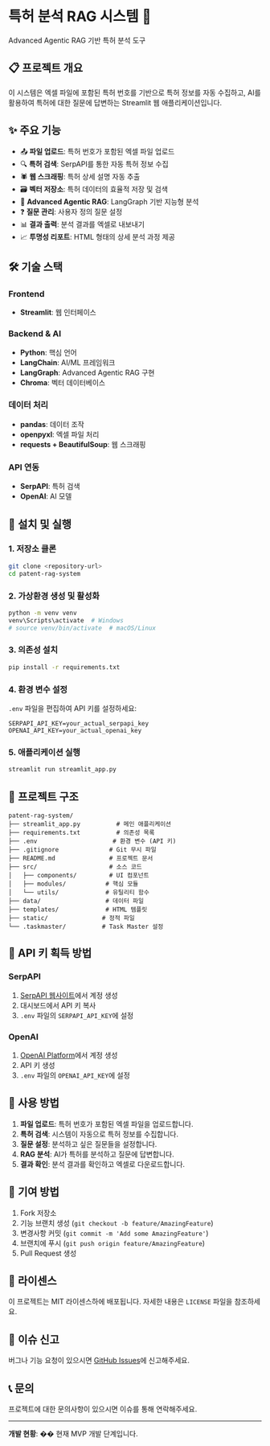 # 특허 분석 RAG 시스템 📄

Advanced Agentic RAG 기반 특허 분석 도구

## 📋 프로젝트 개요

이 시스템은 엑셀 파일에 포함된 특허 번호를 기반으로 특허 정보를 자동 수집하고, AI를 활용하여 특허에 대한 질문에 답변하는 Streamlit 웹 애플리케이션입니다.

## ✨ 주요 기능

- 📤 **파일 업로드**: 특허 번호가 포함된 엑셀 파일 업로드
- 🔍 **특허 검색**: SerpAPI를 통한 자동 특허 정보 수집
- 🕷️ **웹 스크래핑**: 특허 상세 설명 자동 추출
- 🗃️ **벡터 저장소**: 특허 데이터의 효율적 저장 및 검색
- 🤖 **Advanced Agentic RAG**: LangGraph 기반 지능형 분석
- ❓ **질문 관리**: 사용자 정의 질문 설정
- 📊 **결과 출력**: 분석 결과를 엑셀로 내보내기
- 📈 **투명성 리포트**: HTML 형태의 상세 분석 과정 제공

## 🛠️ 기술 스택

### Frontend
- **Streamlit**: 웹 인터페이스

### Backend & AI
- **Python**: 핵심 언어
- **LangChain**: AI/ML 프레임워크
- **LangGraph**: Advanced Agentic RAG 구현
- **Chroma**: 벡터 데이터베이스

### 데이터 처리
- **pandas**: 데이터 조작
- **openpyxl**: 엑셀 파일 처리
- **requests + BeautifulSoup**: 웹 스크래핑

### API 연동
- **SerpAPI**: 특허 검색
- **OpenAI**: AI 모델

## 🚀 설치 및 실행

### 1. 저장소 클론
```bash
git clone <repository-url>
cd patent-rag-system
```

### 2. 가상환경 생성 및 활성화
```bash
python -m venv venv
venv\Scripts\activate  # Windows
# source venv/bin/activate  # macOS/Linux
```

### 3. 의존성 설치
```bash
pip install -r requirements.txt
```

### 4. 환경 변수 설정
`.env` 파일을 편집하여 API 키를 설정하세요:

```env
SERPAPI_API_KEY=your_actual_serpapi_key
OPENAI_API_KEY=your_actual_openai_key
```

### 5. 애플리케이션 실행
```bash
streamlit run streamlit_app.py
```

## 📁 프로젝트 구조

```
patent-rag-system/
├── streamlit_app.py          # 메인 애플리케이션
├── requirements.txt          # 의존성 목록
├── .env                     # 환경 변수 (API 키)
├── .gitignore              # Git 무시 파일
├── README.md               # 프로젝트 문서
├── src/                    # 소스 코드
│   ├── components/         # UI 컴포넌트
│   ├── modules/           # 핵심 모듈
│   └── utils/             # 유틸리티 함수
├── data/                  # 데이터 파일
├── templates/             # HTML 템플릿
├── static/               # 정적 파일
└── .taskmaster/          # Task Master 설정
```

## 🔑 API 키 획득 방법

### SerpAPI
1. [SerpAPI 웹사이트](https://serpapi.com/)에서 계정 생성
2. 대시보드에서 API 키 복사
3. `.env` 파일의 `SERPAPI_API_KEY`에 설정

### OpenAI
1. [OpenAI Platform](https://platform.openai.com/)에서 계정 생성
2. API 키 생성
3. `.env` 파일의 `OPENAI_API_KEY`에 설정

## 📖 사용 방법

1. **파일 업로드**: 특허 번호가 포함된 엑셀 파일을 업로드합니다.
2. **특허 검색**: 시스템이 자동으로 특허 정보를 수집합니다.
3. **질문 설정**: 분석하고 싶은 질문들을 설정합니다.
4. **RAG 분석**: AI가 특허를 분석하고 질문에 답변합니다.
5. **결과 확인**: 분석 결과를 확인하고 엑셀로 다운로드합니다.

## 🤝 기여 방법

1. Fork 저장소
2. 기능 브랜치 생성 (`git checkout -b feature/AmazingFeature`)
3. 변경사항 커밋 (`git commit -m 'Add some AmazingFeature'`)
4. 브랜치에 푸시 (`git push origin feature/AmazingFeature`)
5. Pull Request 생성

## 📄 라이센스

이 프로젝트는 MIT 라이센스하에 배포됩니다. 자세한 내용은 `LICENSE` 파일을 참조하세요.

## 🐛 이슈 신고

버그나 기능 요청이 있으시면 [GitHub Issues](./issues)에 신고해주세요.

## 📞 문의

프로젝트에 대한 문의사항이 있으시면 이슈를 통해 연락해주세요.

---

**개발 현황**: �� 현재 MVP 개발 단계입니다. 